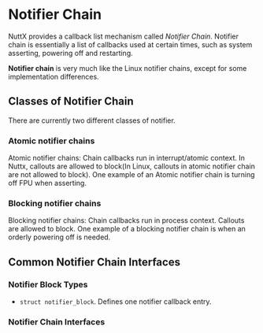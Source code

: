 # Notifier Chain

NuttX provides a callback list mechanism called *Notifier Chain*.
Notifier chain is essentially a list of callbacks used at certain times,
such as system asserting, powering off and restarting.

**Notifier chain** is very much like the Linux notifier chains, except
for some implementation differences.

## Classes of Notifier Chain

There are currently two different classes of notifier.

### Atomic notifier chains

Atomic notifier chains: Chain callbacks run in interrupt/atomic context.
In Nuttx, callouts are allowed to block(In Linux, callouts in atomic
notifier chain are not allowed to block). One example of an Atomic
notifier chain is turning off FPU when asserting.

### Blocking notifier chains

Blocking notifier chains: Chain callbacks run in process context.
Callouts are allowed to block. One example of a blocking notifier chain
is when an orderly powering off is needed.

## Common Notifier Chain Interfaces

### Notifier Block Types

  - `struct notifier_block`. Defines one notifier callback entry.

### Notifier Chain Interfaces
